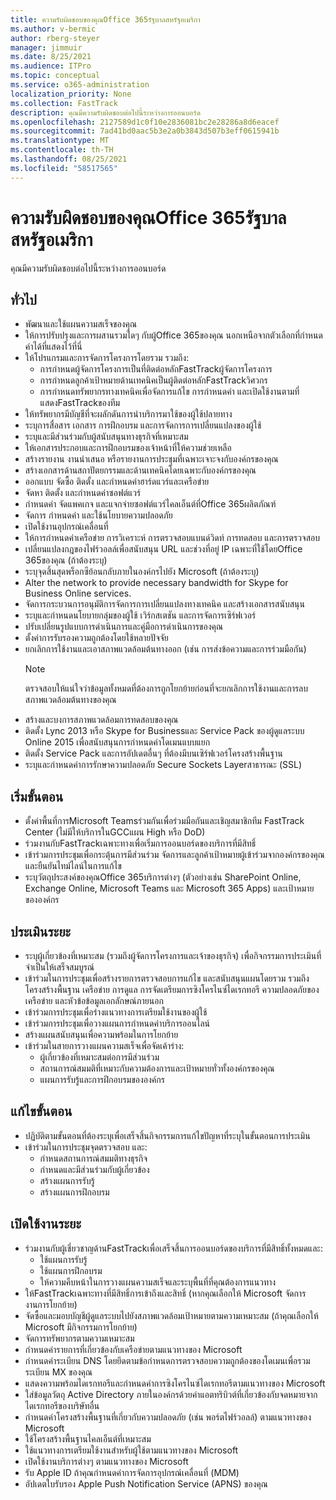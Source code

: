 ```yaml
---
title: ความรับผิดชอบของคุณOffice 365รัฐบาลสหรัฐอเมริกา
ms.author: v-bermic
author: rberg-steyer
manager: jimmuir
ms.date: 8/25/2021
ms.audience: ITPro
ms.topic: conceptual
ms.service: o365-administration
localization_priority: None
ms.collection: FastTrack
description: คุณมีความรับผิดชอบต่อไปนี้ระหว่างการออนบอร์ด
ms.openlocfilehash: 2127589d1c0f10e2836081bc2e28286a8d6eacef
ms.sourcegitcommit: 7ad41bd0aac5b3e2a0b3843d507b3eff0615941b
ms.translationtype: MT
ms.contentlocale: th-TH
ms.lasthandoff: 08/25/2021
ms.locfileid: "58517565"
---
```

# <a name="your-responsibilities-for-office-365-us-government"></a>ความรับผิดชอบของคุณOffice 365รัฐบาลสหรัฐอเมริกา

คุณมีความรับผิดชอบต่อไปนี้ระหว่างการออนบอร์ด
  
## <a name="general"></a>ทั่วไป

- พัฒนาและใช้แผนความสเร็จของคุณ   
- ให้การปรับปรุงและการผสานรวมใดๆ กับผู้Office 365ของคุณ นอกเหนือจากตัวเลือกที่กําหนดค่าได้ที่แสดงไว้ที่นี่    
- ให้โปรแกรมและการจัดการโครงการโดยรวม รวมถึง:     
  - การกําหนดผู้จัดการโครงการเป็นที่ติดต่อหลักFastTrackผู้จัดการโครงการ   
  - การกําหนดลูกค้าเป้าหมายด้านเทคนิคเป็นผู้ติดต่อหลักFastTrackวิศวกร  
  - การกําหนดทรัพยากรทางเทคนิคเพื่อจัดการแก้ไข การกําหนดค่า และเปิดใช้งานตามที่แสดงFastTrackของทีม   
- ให้ทรัพยากรมีบัญชีที่จะผลักดันการนําบริการมาใช้ของผู้ใช้ปลายทาง    
- ระบุการสื่อสาร เอกสาร การฝึกอบรม และการจัดการการเปลี่ยนแปลงของผู้ใช้    
- ระบุและมีส่วนร่วมกับผู้สนับสนุนทางธุรกิจที่เหมาะสม     
- ให้เอกสารประกอบและการฝึกอบรมของเจ้าหน้าที่ให้ความช่วยเหลือ     
- สร้างรายงาน งานนําเสนอ หรือรายงานการประชุมที่เฉพาะเจาะจงกับองค์กรของคุณ     
- สร้างเอกสารด้านสถาปัตยกรรมและด้านเทคนิคโดยเฉพาะกับองค์กรของคุณ     
- ออกแบบ จัดซื้อ ติดตั้ง และกําหนดค่าฮาร์ดแวร์และเครือข่าย    
- จัดหา ติดตั้ง และกําหนดค่าซอฟต์แวร์     
- กําหนดค่า จัดแพคเกจ และแจกจ่ายซอฟต์แวร์ไคลเอ็นต์ที่Office 365ผลิตภัณฑ์    
- จัดการ กําหนดค่า และใช้นโยบายความปลอดภัย    
- เปิดใช้งานอุปกรณ์เคลื่อนที่    
- ให้การกําหนดค่าเครือข่าย การวิเคราะห์ การตรวจสอบแบนด์วิดท์ การทดสอบ และการตรวจสอบ 
- เปลี่ยนแปลงกฎของไฟร์วอลล์เพื่อสนับสนุน URL และช่วงที่อยู่ IP เฉพาะที่ใช้โดยOffice 365ของคุณ (ถ้าต้องระบุ)
- ระบุจุดสิ้นสุดพร็อกซีย้อนกลับภายในองค์กรไปยัง Microsoft (ถ้าต้องระบุ)     
- Alter the network to provide necessary bandwidth for Skype for Business Online services.   
- จัดการกระบวนการอนุมัติการจัดการการเปลี่ยนแปลงทางเทคนิค และสร้างเอกสารสนับสนุน    
- ระบุและกําหนดนโยบายกลุ่มของผู้ใช้ เวิร์กสเตชัน และการจัดการเซิร์ฟเวอร์    
- ปรับเปลี่ยนรูปแบบการดําเนินการและคู่มือการดําเนินการของคุณ   
- ตั้งค่าการรับรองความถูกต้องโดยใช้หลายปัจจัย   
- ยกเลิกการใช้งานและเอาสภาพแวดล้อมต้นทางออก (เช่น การส่งข้อความและการร่วมมือกัน) 
    > [!NOTE]
    > ตรวจสอบให้แน่ใจว่าข้อมูลทั้งหมดที่ต้องการถูกโยกย้ายก่อนที่จะยกเลิกการใช้งานและการลบสภาพแวดล้อมต้นทางของคุณ   
- สร้างและบงการสภาพแวดล้อมการทดสอบของคุณ  
- ติดตั้ง Lync 2013 หรือ Skype for Businessและ Service Pack ของผู้ดูแลระบบ Online 2015 เพื่อสนับสนุนการกําหนดค่าโดเมนแบบแยก    
- ติดตั้ง Service Pack และการอัปเดตอื่นๆ ที่ต้องมีบนเซิร์ฟเวอร์โครงสร้างพื้นฐาน     
- ระบุและกําหนดค่าการรักษาความปลอดภัย Secure Sockets Layerสาธารณะ (SSL) 
    
## <a name="initiate-phase"></a>เริ่มขั้นตอน

- ตั้งค่าพื้นที่การMicrosoft Teamsร่วมกันเพื่อร่วมมือกันและเชิญสมาชิกทีม FastTrack Center (ไม่มีให้บริการในGCCแผน High หรือ DoD)   
- ร่วมงานกับFastTrackเฉพาะทางเพื่อเริ่มการออนบอร์ดของบริการที่มีสิทธิ์    
- เข้าร่วมการประชุมเพื่อกระตุ้นการมีส่วนร่วม จัดการและลูกค้าเป้าหมายผู้เข้าร่วมจากองค์กรของคุณ และยืนยันไทม์ไลน์ในการแก้ไข    
- ระบุวัตถุประสงค์ของคุณOffice 365บริการต่างๆ (ตัวอย่างเช่น SharePoint Online, Exchange Online, Microsoft Teams และ Microsoft 365 Apps) และเป้าหมายขององค์กร
    
## <a name="assess-phase"></a>ประเมินระยะ

- ระบุผู้เกี่ยวข้องที่เหมาะสม (รวมถึงผู้จัดการโครงการและเจ้าของธุรกิจ) เพื่อกิจกรรมการประเมินที่จําเป็นให้เสร็จสมบูรณ์    
- เข้าร่วมในการประชุมเพื่อสร้างรายการตรวจสอบการแก้ไข และสนับสนุนแผนโดยรวม รวมถึงโครงสร้างพื้นฐาน เครือข่าย การดูแล การจัดเตรียมการซิงโครไนซ์ไดเรกทอรี ความปลอดภัยของเครือข่าย และหัวข้อข้อมูลเอกลักษณ์ภายนอก 
- เข้าร่วมการประชุมเพื่อร่างแนวทางการเตรียมใช้งานของผู้ใช้     
- เข้าร่วมการประชุมเพื่อวางแผนการกําหนดค่าบริการออนไลน์    
- สร้างแผนสนับสนุนเพื่อความพร้อมในการโยกย้าย    
- เข้าร่วมในสายการวางแผนความสเร็จเพื่อจัดเค้าร่าง:   
  - ผู้เกี่ยวข้องที่เหมาะสมต่อการมีส่วนร่วม   
  - สถานการณ์สมมติที่เหมาะกับความต้องการและเป้าหมายทั่วทั้งองค์กรของคุณ   
  - แผนการรับรู้และการฝึกอบรมขององค์กร
    
## <a name="remediate-phase"></a>แก้ไขขั้นตอน

- ปฏิบัติตามขั้นตอนที่ต้องระบุเพื่อเสร็จสิ้นกิจกรรมการแก้ไขปัญหาที่ระบุในขั้นตอนการประเมิน  
- เข้าร่วมในการประชุมจุดตรวจสอบ และ:   
  - กําหนดสถานการณ์สมมติทางธุรกิจ  
  - กําหนดและมีส่วนร่วมกับผู้เกี่ยวข้อง  
  - สร้างแผนการรับรู้ 
  - สร้างแผนการฝึกอบรม
    
## <a name="enable-phase"></a>เปิดใช้งานระยะ

- ร่วมงานกับผู้เชี่ยวชาญด้านFastTrackเพื่อเสร็จสิ้นการออนบอร์ดของบริการที่มีสิทธิ์ทั้งหมดและ:  
  - ใช้แผนการรับรู้   
  - ใช้แผนการฝึกอบรม   
  - ให้ความคืบหน้าในการวางแผนความสเร็จและระบุพื้นที่ที่คุณต้องการแนวทาง  
- ให้FastTrackเฉพาะทางที่มีสิทธิ์การเข้าถึงและสิทธิ์ (หากคุณเลือกให้ Microsoft จัดการงานการโยกย้าย)   
- จัดซื้อและมอบบัญชีผู้ดูแลระบบไปยังสภาพแวดล้อมเป้าหมายตามความเหมาะสม (ถ้าคุณเลือกให้ Microsoft มีกิจกรรมการโยกย้าย)    
- จัดการทรัพยากรตามความเหมาะสม     
- กําหนดค่ารายการที่เกี่ยวข้องกับเครือข่ายตามแนวทางของ Microsoft    
- กําหนดค่าระเบียน DNS โดยยึดตามข้อกําหนดการตรวจสอบความถูกต้องของโดเมนเพื่อรวมระเบียน MX ของคุณ    
- แสดงความพร้อมไดเรกทอรีและกําหนดค่าการซิงโครไนซ์ไดเรกทอรีตามแนวทางของ Microsoft   
- ใส่ข้อมูลวัตถุ Active Directory ภายในองค์กรด้วยค่าแอตทริบิวต์ที่เกี่ยวข้องกับจดหมายจากไดเรกทอรีของบริษัทอื่น    
- กําหนดค่าโครงสร้างพื้นฐานที่เกี่ยวกับความปลอดภัย (เช่น พอร์ตไฟร์วอลล์) ตามแนวทางของ Microsoft    
- ใช้โครงสร้างพื้นฐานไคลเอ็นต์ที่เหมาะสม   
- ใช้แนวทางการเตรียมใช้งานสําหรับผู้ใช้ตามแนวทางของ Microsoft    
- เปิดใช้งานบริการต่างๆ ตามแนวทางของ Microsoft    
- รับ Apple ID ถ้าคุณกําหนดค่าการจัดการอุปกรณ์เคลื่อนที่ (MDM)   
- อัปเดตใบรับรอง Apple Push Notification Service (APNS) ของคุณ
  